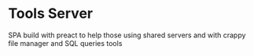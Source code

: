 # Tools Server

SPA build with preact to help those using shared servers and with crappy file manager and SQL queries tools
